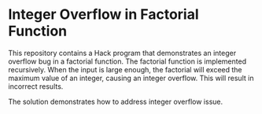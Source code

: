 # Integer Overflow in Factorial Function

This repository contains a Hack program that demonstrates an integer overflow bug in a factorial function. The factorial function is implemented recursively. When the input is large enough, the factorial will exceed the maximum value of an integer, causing an integer overflow. This will result in incorrect results.

The solution demonstrates how to address integer overflow issue.
